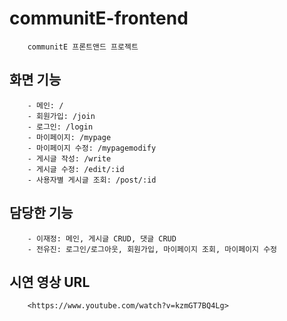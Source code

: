 # communitE-frontend

```
    communitE 프론트앤드 프로젝트
```

## 화면 기능

```
    - 메인: /
    - 회원가입: /join
    - 로그인: /login
    - 마이페이지: /mypage
    - 마이페이지 수정: /mypagemodify
    - 게시글 작성: /write
    - 게시글 수정: /edit/:id
    - 사용자별 게시글 조회: /post/:id
```

## 담당한 기능

```
    - 이재정: 메인, 게시글 CRUD, 댓글 CRUD
    - 전유진: 로그인/로그아웃, 회원가입, 마이페이지 조회, 마이페이지 수정
```

## 시연 영상 URL

```
    <https://www.youtube.com/watch?v=kzmGT7BQ4Lg>
```
